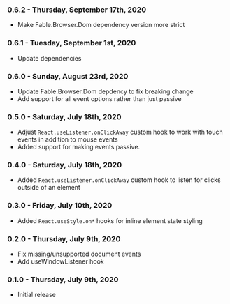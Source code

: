 ### 0.6.2 - Thursday, September 17th, 2020
* Make Fable.Browser.Dom dependency version more strict

### 0.6.1 - Tuesday, September 1st, 2020
* Update dependencies

### 0.6.0 - Sunday, August 23rd, 2020
* Update Fable.Browser.Dom depdency to fix breaking change
* Add support for all event options rather than just passive

### 0.5.0 - Saturday, July 18th, 2020
* Adjust `React.useListener.onClickAway` custom hook to work with touch events in addition to mouse events
* Added support for making events passive.

### 0.4.0 - Saturday, July 18th, 2020
* Added `React.useListener.onClickAway` custom hook to listen for clicks outside of an element

### 0.3.0 - Friday, July 10th, 2020
* Added `React.useStyle.on*` hooks for inline element state styling

### 0.2.0 - Thursday, July 9th, 2020
* Fix missing/unsupported document events
* Add useWindowListener hook

### 0.1.0 - Thursday, July 9th, 2020
* Initial release
